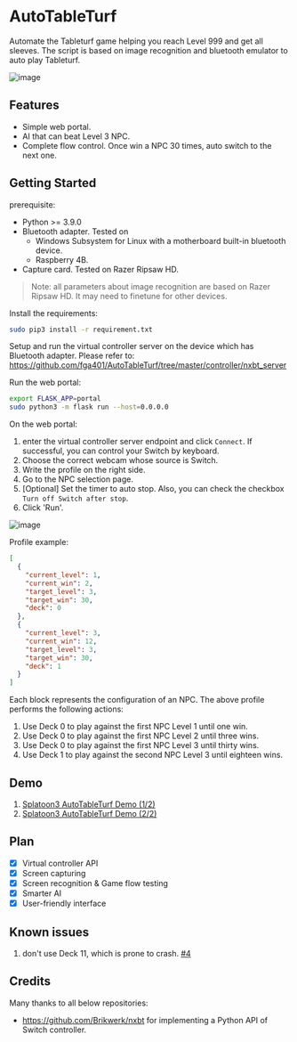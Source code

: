 # AutoTableTurf

Automate the Tableturf game helping you reach Level 999 and get all sleeves. The script is based on image recognition and bluetooth emulator to auto play Tableturf.

![image](https://user-images.githubusercontent.com/36651740/194977551-2014cff7-5fe4-4964-aad9-7a467aba9aef.png)

## Features

- Simple web portal.
- AI that can beat Level 3 NPC.
- Complete flow control. Once win a NPC 30 times, auto switch to the next one.

## Getting Started

prerequisite:

- Python >= 3.9.0
- Bluetooth adapter. Tested on
  - Windows Subsystem for Linux with a motherboard built-in bluetooth device.
  - Raspberry 4B.
- Capture card. Tested on Razer Ripsaw HD.

> Note: all parameters about image recognition are based on Razer Ripsaw HD. It may need to finetune for other devices.

Install the requirements:

```bash
sudo pip3 install -r requirement.txt
```

Setup and run the virtual controller server on the device which has Bluetooth adapter. Please refer
to: https://github.com/fga401/AutoTableTurf/tree/master/controller/nxbt_server

Run the web portal:

```bash
export FLASK_APP=portal
sudo python3 -m flask run --host=0.0.0.0
```

On the web portal:

1. enter the virtual controller server endpoint and click `Connect`. If successful, you can control your Switch by
   keyboard.
2. Choose the correct webcam whose source is Switch.
3. Write the profile on the right side.
4. Go to the NPC selection page.
5. [Optional] Set the timer to auto stop. Also, you can check the checkbox `Turn off Switch after stop`.
6. Click 'Run'.

![image](https://user-images.githubusercontent.com/36651740/226627357-4169bf07-ee44-4739-915c-4413efcae0fe.png)

Profile example:
```json
[
  {
    "current_level": 1,
    "current_win": 2,
    "target_level": 3,
    "target_win": 30,
    "deck": 0
  },
  {
    "current_level": 3,
    "current_win": 12,
    "target_level": 3,
    "target_win": 30,
    "deck": 1
  }
]
```
Each block represents the configuration of an NPC. The above profile performs the following actions:
1. Use Deck 0 to play against the first NPC Level 1 until one win.
2. Use Deck 0 to play against the first NPC Level 2 until three wins.
3. Use Deck 0 to play against the first NPC Level 3 until thirty wins.
4. Use Deck 1 to play against the second NPC Level 3 until eighteen wins.

## Demo
1. [Splatoon3 AutoTableTurf Demo (1/2)](https://youtu.be/6ZauIWV1sGA)
2. [Splatoon3 AutoTableTurf Demo (2/2)](https://youtu.be/AXANkU0uDiA)

## Plan

- [x] Virtual controller API
- [x] Screen capturing
- [x] Screen recognition & Game flow testing
- [x] Smarter AI
- [x] User-friendly interface

## Known issues
1. don't use Deck 11, which is prone to crash. [#4](https://github.com/fga401/AutoTableTurf/issues/4)

## Credits

Many thanks to all below repositories:

- https://github.com/Brikwerk/nxbt for implementing a Python API of Switch controller.
